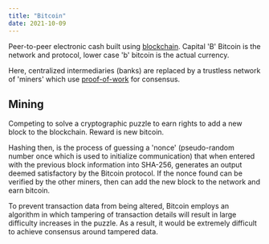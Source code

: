 ```yaml
---
title: "Bitcoin"
date: 2021-10-09
---
```


Peer-to-peer electronic cash built using [blockchain](thoughts/blockchain.md). Capital 'B' Bitcoin is the network and protocol, lower case 'b' bitcoin is the actual currency.

Here, centralized intermediaries (banks) are replaced by a trustless network of 'miners' which use [proof-of-work](thoughts/proof-of-work.md) for consensus.

## Mining
Competing to solve a cryptographic puzzle to earn rights to add a new block to the blockchain. Reward is new bitcoin.

Hashing then, is the process of guessing a 'nonce' (pseudo-random number once which is used to initialize communication) that when entered with the previous block information into SHA-256, generates an output deemed satisfactory by the Bitcoin protocol. If the nonce found can be verified by the other miners, then can add the new block to the network and earn bitcoin.

To prevent transaction data from being altered, Bitcoin employs an algorithm in which tampering of transaction details will result in large difficulty increases in the puzzle. As a result, it would be extremely difficult to achieve consensus around tampered data.